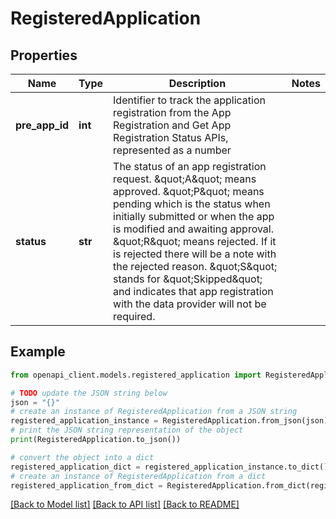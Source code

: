 # RegisteredApplication


## Properties

Name | Type | Description | Notes
------------ | ------------- | ------------- | -------------
**pre_app_id** | **int** | Identifier to track the application registration from the App Registration and Get App Registration Status APIs, represented as a number | 
**status** | **str** | The status of an app registration request. \&quot;A\&quot; means approved. \&quot;P\&quot; means pending which is the status when initially submitted or when the app is modified and awaiting approval. \&quot;R\&quot; means rejected. If it is rejected there will be a note with the rejected reason. \&quot;S\&quot; stands for \&quot;Skipped\&quot; and indicates that app registration with the data provider will not be required. | 

## Example

```python
from openapi_client.models.registered_application import RegisteredApplication

# TODO update the JSON string below
json = "{}"
# create an instance of RegisteredApplication from a JSON string
registered_application_instance = RegisteredApplication.from_json(json)
# print the JSON string representation of the object
print(RegisteredApplication.to_json())

# convert the object into a dict
registered_application_dict = registered_application_instance.to_dict()
# create an instance of RegisteredApplication from a dict
registered_application_from_dict = RegisteredApplication.from_dict(registered_application_dict)
```
[[Back to Model list]](../README.md#documentation-for-models) [[Back to API list]](../README.md#documentation-for-api-endpoints) [[Back to README]](../README.md)


